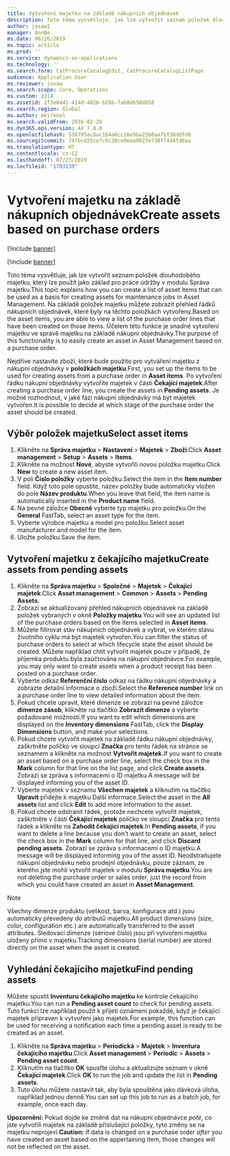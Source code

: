 ```yaml
---
title: Vytvoření majetku na základě nákupních objednávek
description: Toto téma vysvětluje, jak lze vytvořit seznam položek dlouhodobého majetku, který lze použít jako základ pro práce údržby v modulu Správa majetku.
author: josaw1
manager: AnnBe
ms.date: 06/26/2019
ms.topic: article
ms.prod: ''
ms.service: dynamics-ax-applications
ms.technology: ''
ms.search.form: CatProcureCatalogEdit, CatProcureCatalogListPage
audience: Application User
ms.reviewer: josaw
ms.search.scope: Core, Operations
ms.custom: 2214
ms.assetid: 2f3e0441-414d-402b-b28b-7ab0d650d658
ms.search.region: Global
ms.author: mkirknel
ms.search.validFrom: 2016-02-28
ms.dyn365.ops.version: AX 7.0.0
ms.openlocfilehash: 536795ac8ac164a6cc16e9ba22b0aa7bf30ddfd8
ms.sourcegitcommit: 747bcd25ce7c6c20ce9eaa0027e730f74d4fd6aa
ms.translationtype: HT
ms.contentlocale: cs-CZ
ms.lasthandoff: 07/23/2019
ms.locfileid: "1783139"
---
```

# <a name="create-assets-based-on-purchase-orders"></a><span data-ttu-id="23741-103">Vytvoření majetku na základě nákupních objednávek</span><span class="sxs-lookup"><span data-stu-id="23741-103">Create assets based on purchase orders</span></span>

[!include [banner](../../includes/banner.md)]

[!include [banner](../../includes/preview-banner.md)]

<span data-ttu-id="23741-104">Toto téma vysvětluje, jak lze vytvořit seznam položek dlouhodobého majetku, který lze použít jako základ pro práce údržby v modulu Správa majetku.</span><span class="sxs-lookup"><span data-stu-id="23741-104">This topic explains how you can create a list of asset items that can be used as a basis for creating assets for maintenance jobs in Asset Management.</span></span> <span data-ttu-id="23741-105">Na základě položek majetku můžete zobrazit přehled řádků nákupních objednávek, které byly na těchto položkách vytvořeny.</span><span class="sxs-lookup"><span data-stu-id="23741-105">Based on the asset items, you are able to view a list of the purchase order lines that have been created on those items.</span></span> <span data-ttu-id="23741-106">Účelem této funkce je snadné vytvoření majetku ve správě majetku na základě nákupní objednávky.</span><span class="sxs-lookup"><span data-stu-id="23741-106">The purpose of this functionality is to easily create an asset in Asset Management based on a purchase order.</span></span>

<span data-ttu-id="23741-107">Nejdříve nastavíte zboží, které bude použito pro vytváření majetku z nákupní objednávky v **položkách majetku**.</span><span class="sxs-lookup"><span data-stu-id="23741-107">First, you set up the items to be used for creating assets from a purchase order in **Asset items**.</span></span> <span data-ttu-id="23741-108">Po vytvoření řádku nákupní objednávky vytvoříte majetek v části **Čekající majetek**.</span><span class="sxs-lookup"><span data-stu-id="23741-108">After creating a purchase order line, you create the assets in **Pending assets**.</span></span> <span data-ttu-id="23741-109">Je možné rozhodnout, v jaké fázi nákupní objednávky má být majetek vytvořen.</span><span class="sxs-lookup"><span data-stu-id="23741-109">It is possible to decide at which stage of the purchase order the asset should be created.</span></span>


## <a name="select-asset-items"></a><span data-ttu-id="23741-110">Výběr položek majetku</span><span class="sxs-lookup"><span data-stu-id="23741-110">Select asset items</span></span>

1. <span data-ttu-id="23741-111">Klikněte na **Správa majetku** > **Nastavení** > **Majetek** > **Zboží**.</span><span class="sxs-lookup"><span data-stu-id="23741-111">Click **Asset management** > **Setup** > **Assets** > **Items**.</span></span>
2. <span data-ttu-id="23741-112">Klikněte na možnost **Nové**, abyste vytvořili novou položku majetku.</span><span class="sxs-lookup"><span data-stu-id="23741-112">Click **New** to create a new asset item.</span></span>
3. <span data-ttu-id="23741-113">V poli **Číslo položky** vyberte položku.</span><span class="sxs-lookup"><span data-stu-id="23741-113">Select the item in the **Item number** field.</span></span> <span data-ttu-id="23741-114">Když toto pole opustíte, název položky bude automaticky vložen do pole **Název produktu**.</span><span class="sxs-lookup"><span data-stu-id="23741-114">When you leave that field, the item name is automatically inserted in the **Product name** field.</span></span>
4. <span data-ttu-id="23741-115">Na pevné záložce **Obecné** vyberte typ majetku pro položku.</span><span class="sxs-lookup"><span data-stu-id="23741-115">On the **General** FastTab, select an asset type for the item.</span></span>
5. <span data-ttu-id="23741-116">Vyberte výrobce majetku a model pro položku.</span><span class="sxs-lookup"><span data-stu-id="23741-116">Select asset manufacturer and model for the item.</span></span>
6. <span data-ttu-id="23741-117">Uložte položku.</span><span class="sxs-lookup"><span data-stu-id="23741-117">Save the item.</span></span>


## <a name="create-assets-from-pending-assets"></a><span data-ttu-id="23741-118">Vytvoření majetku z čekajícího majetku</span><span class="sxs-lookup"><span data-stu-id="23741-118">Create assets from pending assets</span></span>

1. <span data-ttu-id="23741-119">Klikněte na **Správa majetku** > **Společné** > **Majetek** > **Čekající majetek**.</span><span class="sxs-lookup"><span data-stu-id="23741-119">Click **Asset management** > **Common** > **Assets** > **Pending Assets**.</span></span>
2. <span data-ttu-id="23741-120">Zobrazí se aktualizovaný přehled nákupních objednávek na základě položek vybraných v okně **Položky majetku**.</span><span class="sxs-lookup"><span data-stu-id="23741-120">You will see an updated list of the purchase orders based on the items selected in **Asset items**.</span></span>
3. <span data-ttu-id="23741-121">Můžete filtrovat stav nákupních objednávek a vybrat, ve kterém stavu životního cyklu má být majetek vytvořen.</span><span class="sxs-lookup"><span data-stu-id="23741-121">You can filter the status of purchase orders to select at which lifecycle state the asset should be created.</span></span> <span data-ttu-id="23741-122">Můžete například chtít vytvořit majetek pouze v případě, že příjemka produktu byla zaúčtována na nákupní objednávce.</span><span class="sxs-lookup"><span data-stu-id="23741-122">For example, you may only want to create assets when a product receipt has been posted on a purchase order.</span></span>
4. <span data-ttu-id="23741-123">Vyberte odkaz **Referenční číslo** odkaz na řádku nákupní objednávky a zobrazte detailní informace o zboží.</span><span class="sxs-lookup"><span data-stu-id="23741-123">Select the **Reference number** link on a purchase order line to view detailed information about the item.</span></span>
5. <span data-ttu-id="23741-124">Pokud chcete upravit, které dimenze se zobrazí na pevné záložce **dimenze zásob**, klikněte na tlačítko **Zobrazit dimenze** a vyberte požadované možnosti.</span><span class="sxs-lookup"><span data-stu-id="23741-124">If you want to edit which dimensions are displayed on the **Inventory dimensions** FastTab, click the **Display Dimensions** button, and make your selections.</span></span>
6. <span data-ttu-id="23741-125">Pokud chcete vytvořit majetek na základě řádku nákupní objednávky, zaškrtněte políčko ve sloupci **Značka** pro tento řádek na stránce se seznamem a klikněte na možnost **Vytvořit majetek.**</span><span class="sxs-lookup"><span data-stu-id="23741-125">If you want to create an asset based on a purchase order line, select the check box in the **Mark** column for that line on the list page, and click **Create assets**.</span></span> <span data-ttu-id="23741-126">Zobrazí se zpráva s informacemi o ID majetku.</span><span class="sxs-lookup"><span data-stu-id="23741-126">A message will be displayed informing you of the asset ID.</span></span>
7. <span data-ttu-id="23741-127">Vyberte majetek v seznamu **Všechen majetek** a kliknutím na tlačítko **Upravit** přidejte k majetku Další informace.</span><span class="sxs-lookup"><span data-stu-id="23741-127">Select the asset in the **All assets** list and click **Edit** to add more information to the asset.</span></span>
8. <span data-ttu-id="23741-128">Pokud chcete odstranit řádek, protože nechcete vytvořit majetek, zaškrtněte v části **Čekající majetek** políčko ve sloupci **Značka** pro tento řádek a klikněte na **Zahodit čekající majetek**.</span><span class="sxs-lookup"><span data-stu-id="23741-128">In **Pending assets**, if you want to delete a line because you don't want to create an asset, select the check box in the **Mark** column for that line, and click **Discard pending assets**.</span></span> <span data-ttu-id="23741-129">Zobrazí se zpráva s informacemi o ID majetku.</span><span class="sxs-lookup"><span data-stu-id="23741-129">A message will be displayed informing you of the asset ID.</span></span> <span data-ttu-id="23741-130">Neodstraňujete nákupní objednávku nebo prodejní objednávku, pouze záznam, ze kterého jste mohli vytvořit majetek v modulu **Správa majetku**.</span><span class="sxs-lookup"><span data-stu-id="23741-130">You are not deleting the purchase order or sales order, just the record from which you could have created an asset in **Asset Management**.</span></span>

>[!NOTE]
><span data-ttu-id="23741-131">Všechny dimenze produktu (velikost, barva, konfigurace atd.) jsou automaticky převedeny do atributů majetku.</span><span class="sxs-lookup"><span data-stu-id="23741-131">All product dimensions (size, color, configuration etc.) are automatically transferred to the asset attributes.</span></span> <span data-ttu-id="23741-132">Sledovací dimenze (sériové číslo) jsou při vytvoření majetku uloženy přímo v majetku.</span><span class="sxs-lookup"><span data-stu-id="23741-132">Tracking dimensions (serial number) are stored directly on the asset when the asset is created.</span></span>


## <a name="find-pending-assets"></a><span data-ttu-id="23741-133">Vyhledání čekajícího majetku</span><span class="sxs-lookup"><span data-stu-id="23741-133">Find pending assets</span></span>

<span data-ttu-id="23741-134">Můžete spustit **Inventuru čekajícího majetku** ke kontrole čekajícího majetku.</span><span class="sxs-lookup"><span data-stu-id="23741-134">You can run a **Pending asset count** to check for pending assets.</span></span> <span data-ttu-id="23741-135">Tuto funkci lze například použít k přijetí oznámení pokaždé, když je čekající majetek připraven k vytvoření jako majetek.</span><span class="sxs-lookup"><span data-stu-id="23741-135">For example, this function can be used for receiving a notification each time a pending asset is ready to be created as an asset.</span></span>

1. <span data-ttu-id="23741-136">Klikněte na **Správa majetku** > **Periodická** > **Majetek** > **Inventura čekajícího majetku**.</span><span class="sxs-lookup"><span data-stu-id="23741-136">Click **Asset management** > **Periodic** > **Assets** > **Pending asset count**.</span></span>
2. <span data-ttu-id="23741-137">Kliknutím na tlačítko **OK** spusťte úlohu a aktualizujte seznam v okně **Čekající majetek**.</span><span class="sxs-lookup"><span data-stu-id="23741-137">Click **OK** to run the job and update the list in **Pending assets**.</span></span>
3. <span data-ttu-id="23741-138">Tuto úlohu můžete nastavit tak, aby byla spouštěna jako dávková úloha, například jednou denně.</span><span class="sxs-lookup"><span data-stu-id="23741-138">You can set up this job to run as a batch job, for example, once each day.</span></span>

<span data-ttu-id="23741-139">**Upozornění:** Pokud dojde ke změně dat na nákupní objednávce *poté*, co jste vytvořili majetek na základě příslušející položky, tyto změny se na majetku neprojeví.</span><span class="sxs-lookup"><span data-stu-id="23741-139">**Caution:** If data is changed on a purchase order *after* you have created an asset based on the appertaining item, those changes will not be reflected on the asset.</span></span>
